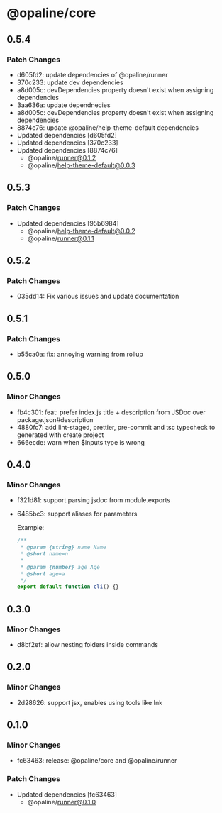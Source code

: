 # @opaline/core

## 0.5.4

### Patch Changes

- d605fd2: update dependencies of @opaline/runner
- 370c233: update dev dependencies
- a8d005c: devDependencies property doesn't exist when assigning dependencies
- 3aa636a: update dependnecies
- a8d005c: devDependencies property doesn't exist when assigning dependencies
- 8874c76: update @opaline/help-theme-default dependencies
- Updated dependencies [d605fd2]
- Updated dependencies [370c233]
- Updated dependencies [8874c76]
  - @opaline/runner@0.1.2
  - @opaline/help-theme-default@0.0.3

## 0.5.3

### Patch Changes

- Updated dependencies [95b6984]
  - @opaline/help-theme-default@0.0.2
  - @opaline/runner@0.1.1

## 0.5.2

### Patch Changes

- 035dd14: Fix various issues and update documentation

## 0.5.1

### Patch Changes

- b55ca0a: fix: annoying warning from rollup

## 0.5.0

### Minor Changes

- fb4c301: feat: prefer index.js title + description from JSDoc over package.json#description
- 4880fc7: add lint-staged, prettier, pre-commit and tsc typecheck to generated with create project
- 666ecde: warn when \$inputs type is wrong

## 0.4.0

### Minor Changes

- f321d81: support parsing jsdoc from module.exports
- 6485bc3: support aliases for parameters

  Example:

  ```js
  /**
   * @param {string} name Name
   * @short name=n
   *
   * @param {number} age Age
   * @short age=a
   */
  export default function cli() {}
  ```

## 0.3.0

### Minor Changes

- d8bf2ef: allow nesting folders inside commands

## 0.2.0

### Minor Changes

- 2d28626: support jsx, enables using tools like Ink

## 0.1.0

### Minor Changes

- fc63463: release: @opaline/core and @opaline/runner

### Patch Changes

- Updated dependencies [fc63463]
  - @opaline/runner@0.1.0
